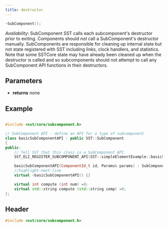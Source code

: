 ```yaml
---
title: destructor
---
```


```cpp
~SubComponent();
```
*Availability*: SubComponent
SST calls each subcomponent's destructor prior to exiting. Components should *not* call a SubComponent's destructor manually. SubComponents are responsible for cleaning up internal state but not state registered with SST including links, clock handlers, and statistics. Note that some SSTCore state may have already been cleaned up when the destructor is called and so subcomponents should not attempt to call any SubComponent API functions in their destructors.

## Parameters
* **returns** none


## Example

<!--- SOURCE_CODE: sst-elements/src/sst/elements/simpleElementExample/basicSubComponent_subcomponent.h --->
```cpp title="Excerpt from src/sst/elements/simpleElementExample/basicSubComponent_subcomponent.h"

#include <sst/core/subcomponent.h>

// SubComponent API - define an API for a type of subcomponent
class basicSubComponentAPI : public SST::SubComponent 
{
public:
    // Tell SST that this class is a SubComponent API
    SST_ELI_REGISTER_SUBCOMPONENT_API(SST::simpleElementExample::basicSubComponentAPI)

    basicSubComponentAPI(ComponentId_t id, Params& params) : SubComponent(id) {}
    //highlight-next-line
    virtual ~basicSubComponentAPI() {}

    virtual int compute (int num) =0;
    virtual std::string compute (std::string comp) =0;
};
```

## Header
```cpp
#include <sst/core/subcomponent.h>
```
